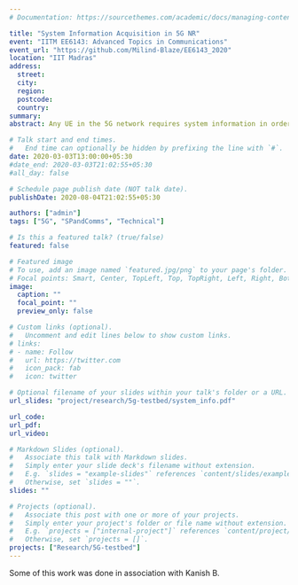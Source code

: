 ```yaml
---
# Documentation: https://sourcethemes.com/academic/docs/managing-content/

title: "System Information Acquisition in 5G NR"
event: "IITM EE6143: Advanced Topics in Communications"
event_url: "https://github.com/Milind-Blaze/EE6143_2020"
location: "IIT Madras"
address:
  street: 
  city: 
  region: 
  postcode: 
  country: 
summary:
abstract: Any UE in the 5G network requires system information in order to operate within the network. This is conveyed using the Master Information Block and System Information Blocks. This talk outlines the process of acquiring the necessary system information and presents the state diagrams associated with the same. The relevant Information Elements are also presented in great detail. 

# Talk start and end times.
#   End time can optionally be hidden by prefixing the line with `#`.
date: 2020-03-03T13:00:00+05:30
#date_end: 2020-03-03T21:02:55+05:30
#all_day: false

# Schedule page publish date (NOT talk date).
publishDate: 2020-08-04T21:02:55+05:30

authors: ["admin"]
tags: ["5G", "SPandComms", "Technical"]

# Is this a featured talk? (true/false)
featured: false

# Featured image
# To use, add an image named `featured.jpg/png` to your page's folder. 
# Focal points: Smart, Center, TopLeft, Top, TopRight, Left, Right, BottomLeft, Bottom, BottomRight.
image:
  caption: ""
  focal_point: ""
  preview_only: false

# Custom links (optional).
#   Uncomment and edit lines below to show custom links.
# links:
# - name: Follow
#   url: https://twitter.com
#   icon_pack: fab
#   icon: twitter

# Optional filename of your slides within your talk's folder or a URL.
url_slides: "project/research/5g-testbed/system_info.pdf"

url_code:
url_pdf:
url_video:

# Markdown Slides (optional).
#   Associate this talk with Markdown slides.
#   Simply enter your slide deck's filename without extension.
#   E.g. `slides = "example-slides"` references `content/slides/example-slides.md`.
#   Otherwise, set `slides = ""`.
slides: ""

# Projects (optional).
#   Associate this post with one or more of your projects.
#   Simply enter your project's folder or file name without extension.
#   E.g. `projects = ["internal-project"]` references `content/project/deep-learning/index.md`.
#   Otherwise, set `projects = []`.
projects: ["Research/5G-testbed"]
---
```


Some of this work was done in association with Kanish B. 